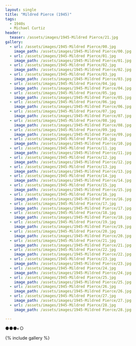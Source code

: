 ```yaml
---
layout: single
title: "Mildred Pierce (1945)"
tags:
  - 1940s 
  - Michael Curtiz
header:
  teaser: /assets/images/1945-Mildred Pierce/21.jpg
gallery:
  - url: /assets/images/1945-Mildred Pierce/00.jpg
    image_path: /assets/images/1945-Mildred Pierce/00.jpg  
  - url: /assets/images/1945-Mildred Pierce/01.jpg
    image_path: /assets/images/1945-Mildred Pierce/01.jpg
  - url: /assets/images/1945-Mildred Pierce/02.jpg
    image_path: /assets/images/1945-Mildred Pierce/02.jpg
  - url: /assets/images/1945-Mildred Pierce/03.jpg
    image_path: /assets/images/1945-Mildred Pierce/03.jpg
  - url: /assets/images/1945-Mildred Pierce/04.jpg
    image_path: /assets/images/1945-Mildred Pierce/04.jpg
  - url: /assets/images/1945-Mildred Pierce/05.jpg
    image_path: /assets/images/1945-Mildred Pierce/05.jpg
  - url: /assets/images/1945-Mildred Pierce/06.jpg
    image_path: /assets/images/1945-Mildred Pierce/06.jpg
  - url: /assets/images/1945-Mildred Pierce/07.jpg
    image_path: /assets/images/1945-Mildred Pierce/07.jpg
  - url: /assets/images/1945-Mildred Pierce/08.jpg
    image_path: /assets/images/1945-Mildred Pierce/08.jpg
  - url: /assets/images/1945-Mildred Pierce/09.jpg
    image_path: /assets/images/1945-Mildred Pierce/09.jpg
  - url: /assets/images/1945-Mildred Pierce/10.jpg
    image_path: /assets/images/1945-Mildred Pierce/10.jpg
  - url: /assets/images/1945-Mildred Pierce/11.jpg
    image_path: /assets/images/1945-Mildred Pierce/11.jpg
  - url: /assets/images/1945-Mildred Pierce/12.jpg
    image_path: /assets/images/1945-Mildred Pierce/12.jpg
  - url: /assets/images/1945-Mildred Pierce/13.jpg
    image_path: /assets/images/1945-Mildred Pierce/13.jpg
  - url: /assets/images/1945-Mildred Pierce/14.jpg
    image_path: /assets/images/1945-Mildred Pierce/14.jpg
  - url: /assets/images/1945-Mildred Pierce/15.jpg
    image_path: /assets/images/1945-Mildred Pierce/15.jpg
  - url: /assets/images/1945-Mildred Pierce/16.jpg
    image_path: /assets/images/1945-Mildred Pierce/16.jpg
  - url: /assets/images/1945-Mildred Pierce/17.jpg
    image_path: /assets/images/1945-Mildred Pierce/17.jpg
  - url: /assets/images/1945-Mildred Pierce/18.jpg
    image_path: /assets/images/1945-Mildred Pierce/18.jpg
  - url: /assets/images/1945-Mildred Pierce/19.jpg
    image_path: /assets/images/1945-Mildred Pierce/19.jpg
  - url: /assets/images/1945-Mildred Pierce/20.jpg
    image_path: /assets/images/1945-Mildred Pierce/20.jpg
  - url: /assets/images/1945-Mildred Pierce/21.jpg
    image_path: /assets/images/1945-Mildred Pierce/21.jpg
  - url: /assets/images/1945-Mildred Pierce/22.jpg
    image_path: /assets/images/1945-Mildred Pierce/22.jpg
  - url: /assets/images/1945-Mildred Pierce/23.jpg
    image_path: /assets/images/1945-Mildred Pierce/23.jpg
  - url: /assets/images/1945-Mildred Pierce/24.jpg
    image_path: /assets/images/1945-Mildred Pierce/24.jpg
  - url: /assets/images/1945-Mildred Pierce/25.jpg
    image_path: /assets/images/1945-Mildred Pierce/25.jpg
  - url: /assets/images/1945-Mildred Pierce/26.jpg
    image_path: /assets/images/1945-Mildred Pierce/26.jpg
  - url: /assets/images/1945-Mildred Pierce/27.jpg
    image_path: /assets/images/1945-Mildred Pierce/27.jpg
  - url: /assets/images/1945-Mildred Pierce/28.jpg
    image_path: /assets/images/1945-Mildred Pierce/28.jpg

---
```

●●●◐○

{% include gallery %}
